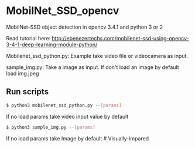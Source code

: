 # MobilNet_SSD_opencv
MobilNet-SSD object detection in opencv 3.4.1 and python 3 or 2

Read tutorial here:
http://ebenezertechs.com/mobilenet-ssd-using-opencv-3-4-1-deep-learning-module-python/

Mobilenet_ssd_python.py: 
Example take video file or videocamera as input. 

sample_img.py: 
Take a image as input. If don't load an image by default load img.jpeg 

## Run scripts
```sh
$ python3 mobilenet_ssd_python.py --[params] 
```
If no load params take video input value by default 

```sh
$ python3 sample_img.py --[params] 
```
If no load params take Image by default # Visually-impared
